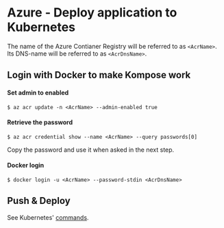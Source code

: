 # Azure - Deploy application to Kubernetes

The name of the Azure Contianer Registry will be referred to as `<AcrName>`.
Its DNS-name will be referred to as `<AcrDnsName>`.

## Login with Docker to make Kompose work

#### Set admin to enabled
```
$ az acr update -n <AcrName> --admin-enabled true
```

#### Retrieve the password
```
$ az acr credential show --name <AcrName> --query passwords[0]
```
Copy the password and use it when asked in the next step.

#### Docker login
```
$ docker login -u <AcrName> --password-stdin <AcrDnsName>
```

## Push & Deploy
See Kubernetes' [commands](../../Reference/K8s/commands.md).
